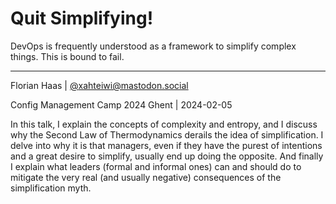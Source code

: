 # Quit Simplifying!
DevOps is frequently understood as a framework to simplify complex things. This is bound to fail.

* * *

Florian Haas | [@xahteiwi@mastodon.social](https://mastodon.social/@xahteiwi)

Config Management Camp 2024 Ghent | 2024-02-05

<!-- Note -->
In this talk, I explain the concepts of complexity and entropy, and I discuss why the Second Law of Thermodynamics derails the idea of simplification. I delve into why it is that managers, even if they have the purest of intentions and a great desire to simplify, usually end up doing the opposite. And finally I explain what leaders (formal and informal ones) can and should do to mitigate the very real (and usually negative) consequences of the simplification myth.

